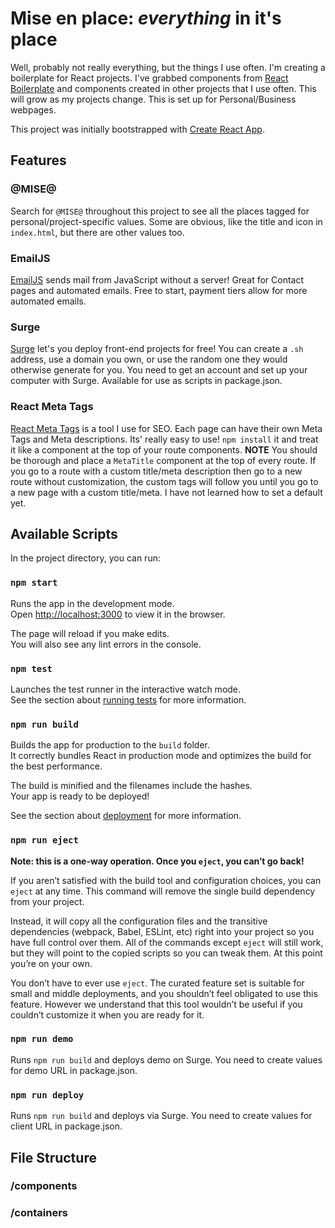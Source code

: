 # Mise en place: *everything* in it's place
Well, probably not really everything, but the things I use often. I'm creating a boilerplate for React projects. I've grabbed components from [React Boilerplate](https://github.com/react-boilerplate/react-boilerplate) and components created in other projects that I use often. This will grow as my projects change. This is set up for Personal/Business webpages.



This project was initially bootstrapped with [Create React App](https://github.com/facebook/create-react-app).

## Features

### @MISE@
Search for `@MISE@` throughout this project to see all the places tagged for personal/project-specific values. Some are obvious, like the title and icon in `index.html`, but there are other values too.
### EmailJS
[EmailJS](https://www.emailjs.com/) sends mail from JavaScript without a server! Great for Contact pages and automated emails. Free to start, payment tiers allow for more automated emails.
### Surge
[Surge](https://surge.sh/) let's you deploy front-end projects for free! You can create a `.sh` address, use a domain you own, or use the random one they would otherwise generate for you. You need to get an account and set up your computer with Surge. Available for use as scripts in package.json.
### React Meta Tags
[React Meta Tags](https://github.com/s-yadav/react-meta-tags) is a tool I use for SEO. Each page can have their own Meta Tags and Meta descriptions. Its' really easy to use! `npm install` it and treat it like a component at the top of your route components. **NOTE** You should be thorough and place a `MetaTitle` component at the top of every route. If you go to a route with a custom title/meta description then go to a new route without customization, the custom tags will follow you until you go to a new page with a custom title/meta. I have not learned how to set a default yet.
## Available Scripts

In the project directory, you can run:

### `npm start`

Runs the app in the development mode.\
Open [http://localhost:3000](http://localhost:3000) to view it in the browser.

The page will reload if you make edits.\
You will also see any lint errors in the console.

### `npm test`

Launches the test runner in the interactive watch mode.\
See the section about [running tests](https://facebook.github.io/create-react-app/docs/running-tests) for more information.

### `npm run build`

Builds the app for production to the `build` folder.\
It correctly bundles React in production mode and optimizes the build for the best performance.

The build is minified and the filenames include the hashes.\
Your app is ready to be deployed!

See the section about [deployment](https://facebook.github.io/create-react-app/docs/deployment) for more information.

### `npm run eject`

**Note: this is a one-way operation. Once you `eject`, you can’t go back!**

If you aren’t satisfied with the build tool and configuration choices, you can `eject` at any time. This command will remove the single build dependency from your project.

Instead, it will copy all the configuration files and the transitive dependencies (webpack, Babel, ESLint, etc) right into your project so you have full control over them. All of the commands except `eject` will still work, but they will point to the copied scripts so you can tweak them. At this point you’re on your own.

You don’t have to ever use `eject`. The curated feature set is suitable for small and middle deployments, and you shouldn’t feel obligated to use this feature. However we understand that this tool wouldn’t be useful if you couldn’t customize it when you are ready for it.

### `npm run demo`
Runs `npm run build` and deploys demo on Surge. You need to create values for demo URL in package.json.

### `npm run deploy`
Runs `npm run build` and deploys via Surge. You need to create values for client URL in package.json.

## File Structure
### /components
### /containers

